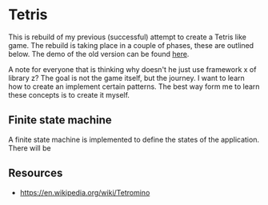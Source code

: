 # Tetris

This is rebuild of my previous (successful) attempt to create a Tetris like game. The rebuild is taking place in a couple of phases, these are outlined below. The demo of the old version can be found [here](https://stoic-saha-73d2b3.netlify.com/).

A note for everyone that is thinking why doesn't he just use framework x of library z? The goal is not the game itself, but the journey. I want to learn how to create an implement certain patterns. The best way form me to learn these concepts is to create it myself.


## Finite state machine

A finite state machine is implemented to define the states of the application. There will be 


## Resources

- https://en.wikipedia.org/wiki/Tetromino
